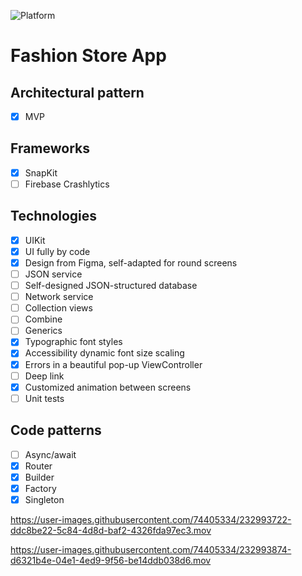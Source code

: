 ![Platform][platform-image]

# Fashion Store App

## Architectural pattern
- [x] MVP 

## Frameworks
- [x] SnapKit
- [ ] Firebase Crashlytics

## Technologies
- [x] UIKit
- [x] UI fully by code
- [x] Design from Figma, self-adapted for round screens
- [ ] JSON service
- [ ] Self-designed JSON-structured database
- [ ] Network service
- [ ] Collection views
- [ ] Combine
- [ ] Generics
- [x] Typographic font styles
- [x] Accessibility dynamic font size scaling
- [x] Errors in a beautiful pop-up ViewController
- [ ] Deep link
- [x] Customized animation between screens
- [ ] Unit tests

## Code patterns
- [ ] Async/await
- [x] Router
- [x] Builder
- [x] Factory
- [x] Singleton

https://user-images.githubusercontent.com/74405334/232993722-ddc8be22-5c84-4d8d-baf2-4326fda97ec3.mov

https://user-images.githubusercontent.com/74405334/232993874-d6321b4e-04e1-4ed9-9f56-be14ddb038d6.mov

<!-- URL's -->
[platform-image]: https://img.shields.io/badge/Platform-iOS-green.svg